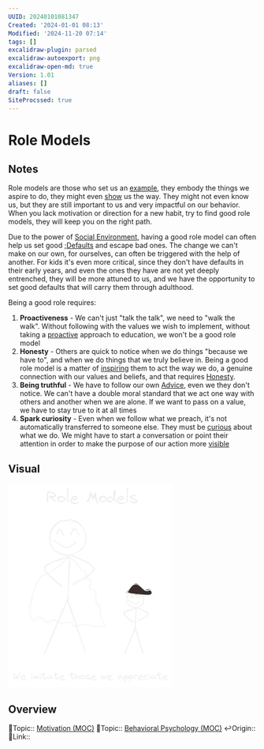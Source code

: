 ```yaml
---
UUID: 20240101081347
Created: '2024-01-01 08:13'
Modified: '2024-11-20 07:14'
tags: []
excalidraw-plugin: parsed
excalidraw-autoexport: png
excalidraw-open-md: true
Version: 1.01
aliases: []
draft: false
SiteProcssed: true
---
```


# Role Models

## Notes

Role models are those who set us an [example](/notes/fake-it-till-you-make-it.md), they embody the things we aspire to do, they might even [show](/notes/mentor.md) us the way. They might not even know us, but they are still important to us and very impactful on our behavior. When you lack motivation or direction for a new habit, try to find good role models, they will keep you on the right path.

Due to the power of [Social Environment](/notes/social-environment.md), having a good role model can often help us set good ;[Defaults](/notes/defaults.md) and escape bad ones. The change we can't make on our own, for ourselves, can often be triggered with the help of another. For kids it's even more critical, since they don't have defaults in their early years, and even the ones they have are not yet deeply entrenched, they will be more attuned to us, and we have the opportunity to set good defaults that will carry them through adulthood.

Being a good role requires:
1. **Proactiveness** - We can't just "talk the talk", we need to "walk the walk". Without following with the values we wish to implement, without taking a [proactive](/notes/proactiveness.md) approach to education, we won't be a good role model
2. **Honesty** - Others are quick to notice when we do things "because we have to", and when we do things that we truly believe in. Being a good role model is a matter of [inspiring](/notes/inspiration.md) them to act the way we do, a genuine connection with our values and beliefs, and that requires [Honesty](/notes/honesty.md).
3. **Being truthful** - We have to follow our own [Advice](/notes/advice.md), even we they don't notice. We can't have a double moral standard that we act one way with others and another when we are alone. If we want to pass on a value, we have to stay true to it at all times
4. **Spark curiosity** - Even when we follow what we preach, it's not automatically transferred to someone else. They must be [curious](/notes/curiosity.md) about what we do. We might have to start a conversation or point their attention in order to make the purpose of our action more [visible](/notes/visibility.md)

## Visual

![Role Models.webp](/notes/role-models.webp)

## Overview
🔼Topic:: [Motivation (MOC)](/mocs/motivation-moc.md)
🔼Topic:: [Behavioral Psychology (MOC)](/mocs/behavioral-psychology-moc.md)
↩️Origin::
🔗Link::

